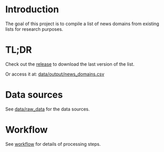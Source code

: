 # Introduction

The goal of this project is to compile a list of news domains from existing lists for research purposes.

# TL;DR

Check out the [release](https://github.com/yang3kc/list_of_news_domains/releases) to download the last version of the list.

Or access it at: [data/output/news_domains.csv](data/output/news_domains.csv)

# Data sources

See [data/raw_data](data/raw_data) for the data sources.

# Workflow

See [workflow](workflow) for details of processing steps.
